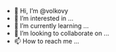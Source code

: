 - 👋 Hi, I’m @volkovy
- 👀 I’m interested in ...
- 🌱 I’m currently learning ...
- 💞️ I’m looking to collaborate on ...
- 📫 How to reach me ...

<!---
volkovy/volkovy is a ✨ special ✨ repository because its `README.md` (this file) appears on your GitHub profile.
You can click the Preview link to take a look at your changes.
--->

